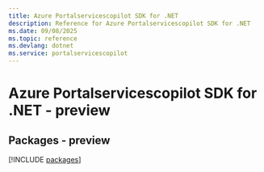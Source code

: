```yaml
---
title: Azure Portalservicescopilot SDK for .NET
description: Reference for Azure Portalservicescopilot SDK for .NET
ms.date: 09/08/2025
ms.topic: reference
ms.devlang: dotnet
ms.service: portalservicescopilot
---
```

# Azure Portalservicescopilot SDK for .NET - preview
## Packages - preview
[!INCLUDE [packages](portalservicescopilot-index.md)]